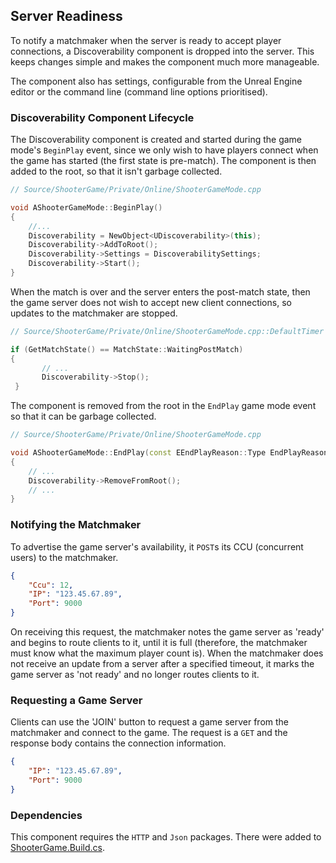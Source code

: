 ﻿## Server Readiness
To notify a matchmaker when the server is ready to accept player connections, a Discoverability component is dropped into the server.
This keeps changes simple and makes the component much more manageable.

The component also has settings, configurable from the Unreal Engine editor or the command line (command line options prioritised).

### Discoverability Component Lifecycle
The Discoverability component is created and started during the game mode's `BeginPlay` event, since we only wish to have players connect when the game has started (the first state is pre-match).
The component is then added to the root, so that it isn't garbage collected.
```c++
// Source/ShooterGame/Private/Online/ShooterGameMode.cpp

void AShooterGameMode::BeginPlay()
{
	//...
	Discoverability = NewObject<UDiscoverability>(this);
	Discoverability->AddToRoot();
	Discoverability->Settings = DiscoverabilitySettings;
	Discoverability->Start();
}
```

When the match is over and the server enters the post-match state, then the game server does not wish to accept new client connections, so updates to the matchmaker are stopped. 
```c++
// Source/ShooterGame/Private/Online/ShooterGameMode.cpp::DefaultTimer

if (GetMatchState() == MatchState::WaitingPostMatch)
{
       // ...
       Discoverability->Stop();
 }
```

The component is removed from the root in the `EndPlay` game mode event so that it can be garbage collected.
```c++
// Source/ShooterGame/Private/Online/ShooterGameMode.cpp

void AShooterGameMode::EndPlay(const EEndPlayReason::Type EndPlayReason)
{
	// ...
	Discoverability->RemoveFromRoot();
    // ...
}
```

### Notifying the Matchmaker
To advertise the game server's availability, it `POST`s its CCU (concurrent users) to the matchmaker.
```json
{
    "Ccu": 12,
    "IP": "123.45.67.89",
    "Port": 9000
}
```

On receiving this request, the matchmaker notes the game server as 'ready' and begins to route clients to it, until it is full (therefore, the matchmaker must know what the maximum player count is).
When the matchmaker does not receive an update from a server after a specified timeout, it marks the game server as 'not ready' and no longer routes clients to it.

### Requesting a Game Server
Clients can use the 'JOIN' button to request a game server from the matchmaker and connect to the game.
The request is a `GET` and the response body contains the connection information.
```json
{
    "IP": "123.45.67.89",
    "Port": 9000
}
```

### Dependencies
This component requires the `HTTP` and `Json` packages.
There were added to [ShooterGame.Build.cs](../Source/ShooterGame/ShooterGame.Build.cs).
